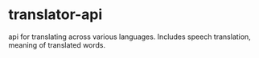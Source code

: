 # translator-api
api for translating across various languages. Includes speech translation, meaning of translated words.
